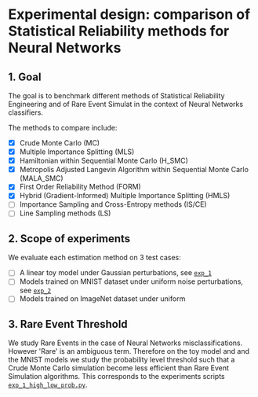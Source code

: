 # Experimental design: comparison of Statistical Reliability methods for Neural Networks

## 1. Goal 

The goal is to benchmark different methods of Statistical Reliability Engineering and of Rare Event Simulat in the context of Neural Networks classifiers.

The methods to compare include:

- [x] Crude Monte Carlo (MC)
- [x] Multiple Importance Splitting (MLS)
- [x] Hamiltonian within Sequential Monte Carlo (H_SMC)
- [x] Metropolis Adjusted Langevin Algorithm within Sequential Monte Carlo (MALA_SMC)
- [x] First Order Reliability Method (FORM)
- [x] Hybrid (Gradient-Informed) Multiple Importance Splitting (HMLS)
- [ ] Importance Sampling and Cross-Entropy methods (IS/CE)
- [ ] Line Sampling methods (LS)

## 2. Scope of experiments

We evaluate each estimation method on 3 test cases:

- [ ] A linear toy model under Gaussian perturbations, see [`exp_1`](./exp_1) 
- [ ] Models trained on MNIST dataset under uniform noise perturbations, see [`exp_2`](./exp_2) 
- [ ] Models trained on ImageNet dataset under uniform 

## 3. Rare Event Threshold

We study Rare Events in the case of Neural Networks misclassifications. However 'Rare' is an ambiguous term. Therefore on the toy model and and the MNIST models we study the probability level threshold such that a Crude Monte Carlo simulation become less efficient than Rare Event Simulation algorithms.
This corresponds to the experiments scripts [`exp_1_high_low_prob.py`](./exp_1_high_to_low_prob.py).
